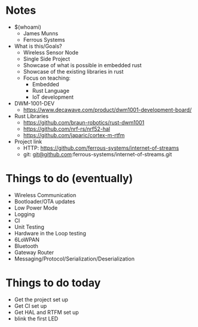 # Notes

* $(whoami)
    * James Munns
    * Ferrous Systems
* What is this/Goals?
    * Wireless Sensor Node
    * Single Side Project
    * Showcase of what is possible in embedded rust
    * Showcase of the existing libraries in rust
    * Focus on teaching:
        * Embedded
        * Rust Language
        * IoT development
* DWM-1001-DEV
    * https://www.decawave.com/product/dwm1001-development-board/
* Rust Libraries
    * https://github.com/braun-robotics/rust-dwm1001
    * https://github.com/nrf-rs/nrf52-hal
    * https://github.com/japaric/cortex-m-rtfm
* Project link
    * HTTP: https://github.com/ferrous-systems/internet-of-streams
    * git: git@github.com:ferrous-systems/internet-of-streams.git

# Things to do (eventually)

* Wireless Communication
* Bootloader/OTA updates
* Low Power Mode
* Logging
* CI
* Unit Testing
* Hardware in the Loop testing
* 6LoWPAN
* Bluetooth
* Gateway Router
* Messaging/Protocol/Serialization/Deserialization

# Things to do today

* Get the project set up
* Get CI set up
* Get HAL and RTFM set up
* blink the first LED
